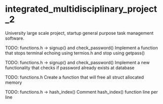 # integrated_multidisciplinary_project_2
University large scale project, startup general purpose task management software.

TODO: functions.h -> signup() and check_password()
Implement a function that stops terminal echoing using termios.h and stop using getpass()

TODO: functions.h -> signup() and check_password()
Implement a new functionality that checks if password already exists at database

TODO: functions.h
Create a function that will free all struct allocated memory

TODO: functions.h -> hash_index()
Comment hash_index() function line per line